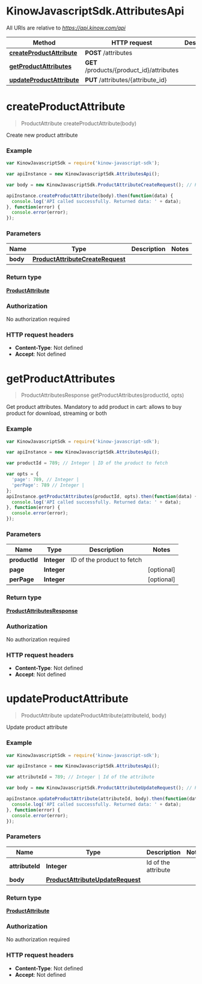 # KinowJavascriptSdk.AttributesApi

All URIs are relative to *https://api.kinow.com/api*

Method | HTTP request | Description
------------- | ------------- | -------------
[**createProductAttribute**](AttributesApi.md#createProductAttribute) | **POST** /attributes | 
[**getProductAttributes**](AttributesApi.md#getProductAttributes) | **GET** /products/{product_id}/attributes | 
[**updateProductAttribute**](AttributesApi.md#updateProductAttribute) | **PUT** /attributes/{attribute_id} | 


<a name="createProductAttribute"></a>
# **createProductAttribute**
> ProductAttribute createProductAttribute(body)



Create new product attribute

### Example
```javascript
var KinowJavascriptSdk = require('kinow-javascript-sdk');

var apiInstance = new KinowJavascriptSdk.AttributesApi();

var body = new KinowJavascriptSdk.ProductAttributeCreateRequest(); // ProductAttributeCreateRequest | 

apiInstance.createProductAttribute(body).then(function(data) {
  console.log('API called successfully. Returned data: ' + data);
}, function(error) {
  console.error(error);
});

```

### Parameters

Name | Type | Description  | Notes
------------- | ------------- | ------------- | -------------
 **body** | [**ProductAttributeCreateRequest**](ProductAttributeCreateRequest.md)|  | 

### Return type

[**ProductAttribute**](ProductAttribute.md)

### Authorization

No authorization required

### HTTP request headers

 - **Content-Type**: Not defined
 - **Accept**: Not defined

<a name="getProductAttributes"></a>
# **getProductAttributes**
> ProductAttributesResponse getProductAttributes(productId, opts)



Get product attributes. Mandatory to add product in cart: allows to buy product for download, streaming or both

### Example
```javascript
var KinowJavascriptSdk = require('kinow-javascript-sdk');

var apiInstance = new KinowJavascriptSdk.AttributesApi();

var productId = 789; // Integer | ID of the product to fetch

var opts = { 
  'page': 789, // Integer | 
  'perPage': 789 // Integer | 
};
apiInstance.getProductAttributes(productId, opts).then(function(data) {
  console.log('API called successfully. Returned data: ' + data);
}, function(error) {
  console.error(error);
});

```

### Parameters

Name | Type | Description  | Notes
------------- | ------------- | ------------- | -------------
 **productId** | **Integer**| ID of the product to fetch | 
 **page** | **Integer**|  | [optional] 
 **perPage** | **Integer**|  | [optional] 

### Return type

[**ProductAttributesResponse**](ProductAttributesResponse.md)

### Authorization

No authorization required

### HTTP request headers

 - **Content-Type**: Not defined
 - **Accept**: Not defined

<a name="updateProductAttribute"></a>
# **updateProductAttribute**
> ProductAttribute updateProductAttribute(attributeId, body)



Update product attribute

### Example
```javascript
var KinowJavascriptSdk = require('kinow-javascript-sdk');

var apiInstance = new KinowJavascriptSdk.AttributesApi();

var attributeId = 789; // Integer | Id of the attribute 

var body = new KinowJavascriptSdk.ProductAttributeUpdateRequest(); // ProductAttributeUpdateRequest | 

apiInstance.updateProductAttribute(attributeId, body).then(function(data) {
  console.log('API called successfully. Returned data: ' + data);
}, function(error) {
  console.error(error);
});

```

### Parameters

Name | Type | Description  | Notes
------------- | ------------- | ------------- | -------------
 **attributeId** | **Integer**| Id of the attribute  | 
 **body** | [**ProductAttributeUpdateRequest**](ProductAttributeUpdateRequest.md)|  | 

### Return type

[**ProductAttribute**](ProductAttribute.md)

### Authorization

No authorization required

### HTTP request headers

 - **Content-Type**: Not defined
 - **Accept**: Not defined

